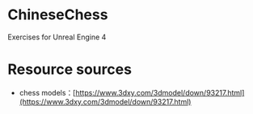 # ChineseChess
Exercises for Unreal Engine 4

# Resource sources
- chess models：[https://www.3dxy.com/3dmodel/down/93217.html](https://www.3dxy.com/3dmodel/down/93217.html)

